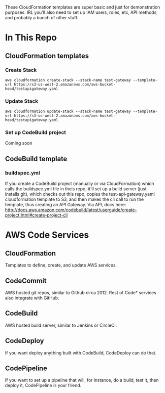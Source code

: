 These CloudFormation templates are super basic and just for demonstration purposes. IRL you'll also need to set up IAM users, roles, etc, API methods, and probably a bunch of other stuff.

# In This Repo

## CloudFormation templates

### Create Stack

`aws cloudformation create-stack --stack-name test-gateway --template-url https://s3-us-west-2.amazonaws.com/aws-bucket-head/testapigateway.yaml`

### Update Stack
`aws cloudformation update-stack --stack-name test-gateway --template-url https://s3-us-west-2.amazonaws.com/aws-bucket-head/testapigateway.yaml`

### Set up CodeBuild project
Coming soon


## CodeBuild template

### buildspec.yml

If you create a CodeBuild project (manually or via CloudFormation) which calls the buildspec.yml file in theis repo, it'll set up a build server (just installs git), which checks out this repo, copies the test-api-gateway.yaml cloudformation template to S3, and then makes the cli call to run the template, thus creating an API Gateway.
Via API, docs here: http://docs.aws.amazon.com/codebuild/latest/userguide/create-project.html#create-project-cli



# AWS Code Services

## CloudFormation
Templates to define, create, and update AWS services.

## CodeCommit
AWS hosted git repos, similar to Github circa 2012. Rest of Code* services also integrate with GitHub.

## CodeBuild
AWS hosted build server, similar to Jenkins or CircleCI.

## CodeDeploy
If you want deploy anything built with CodeBuild, CodeDeploy can do that.

## CodePipeline
If you want to set up a pipeline that will, for instance, do a build, test it, then deploy it, CodePipeline is your friend.

